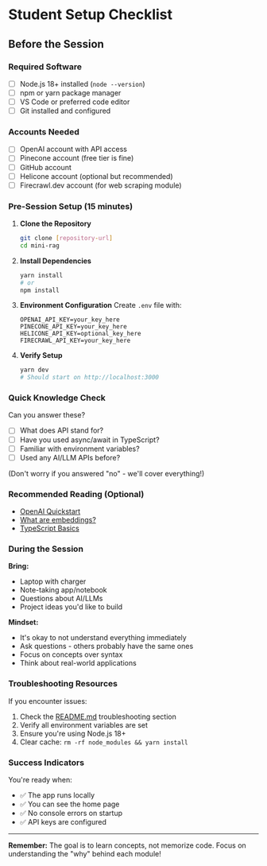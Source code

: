 # Student Setup Checklist

## Before the Session

### Required Software
- [ ] Node.js 18+ installed (`node --version`)
- [ ] npm or yarn package manager
- [ ] VS Code or preferred code editor
- [ ] Git installed and configured

### Accounts Needed
- [ ] OpenAI account with API access
- [ ] Pinecone account (free tier is fine)
- [ ] GitHub account
- [ ] Helicone account (optional but recommended)
- [ ] Firecrawl.dev account (for web scraping module)

### Pre-Session Setup (15 minutes)

1. **Clone the Repository**
   ```bash
   git clone [repository-url]
   cd mini-rag
   ```

2. **Install Dependencies**
   ```bash
   yarn install
   # or
   npm install
   ```

3. **Environment Configuration**
   Create `.env` file with:
   ```
   OPENAI_API_KEY=your_key_here
   PINECONE_API_KEY=your_key_here
   HELICONE_API_KEY=optional_key_here
   FIRECRAWL_API_KEY=your_key_here
   ```

4. **Verify Setup**
   ```bash
   yarn dev
   # Should start on http://localhost:3000
   ```

### Quick Knowledge Check

Can you answer these?
- [ ] What does API stand for?
- [ ] Have you used async/await in TypeScript?
- [ ] Familiar with environment variables?
- [ ] Used any AI/LLM APIs before?

(Don't worry if you answered "no" - we'll cover everything!)

### Recommended Reading (Optional)
- [OpenAI Quickstart](https://platform.openai.com/docs/quickstart)
- [What are embeddings?](https://platform.openai.com/docs/guides/embeddings/what-are-embeddings)
- [TypeScript Basics](https://www.typescriptlang.org/docs/handbook/typescript-in-5-minutes.html)

### During the Session

**Bring:**
- Laptop with charger
- Note-taking app/notebook
- Questions about AI/LLMs
- Project ideas you'd like to build

**Mindset:**
- It's okay to not understand everything immediately
- Ask questions - others probably have the same ones
- Focus on concepts over syntax
- Think about real-world applications

### Troubleshooting Resources

If you encounter issues:
1. Check the [README.md](./README.md) troubleshooting section
2. Verify all environment variables are set
3. Ensure you're using Node.js 18+
4. Clear cache: `rm -rf node_modules && yarn install`

### Success Indicators

You're ready when:
- ✅ The app runs locally
- ✅ You can see the home page
- ✅ No console errors on startup
- ✅ API keys are configured

---

**Remember:** The goal is to learn concepts, not memorize code. Focus on understanding the "why" behind each module!